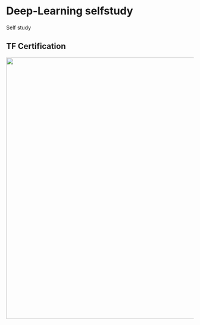 # Deep-Learning selfstudy

Self study

TF Certification
-----------------------
<div>
<img width = "700" src = "https://user-images.githubusercontent.com/68096644/101968208-427e4d80-3c61-11eb-864f-a231637dc4c4.png">
</div>
